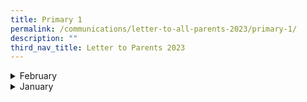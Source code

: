 ```yaml
---
title: Primary 1
permalink: /communications/letter-to-all-parents-2023/primary-1/
description: ""
third_nav_title: Letter to Parents 2023
---
```

<details>
  <summary>February</summary>
<ul>
		<li><a href="/files/Communications/Letters%20to%20All%20Parents%202023/Primary%201/February/P1%20Learning%20Support%20for%20Maths(LSM).pdf" target="_blank">P1 Learning Support for Maths Programme (LSM) </a> <font size="2">(1 February 2023)</font></li>
	</ul>
</details>

<details>
  <summary>January</summary>
  <ul>
	</ul>
</details>